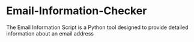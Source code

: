 # Email-Information-Checker
The Email Information Script is a Python tool designed to provide detailed information about an email address
